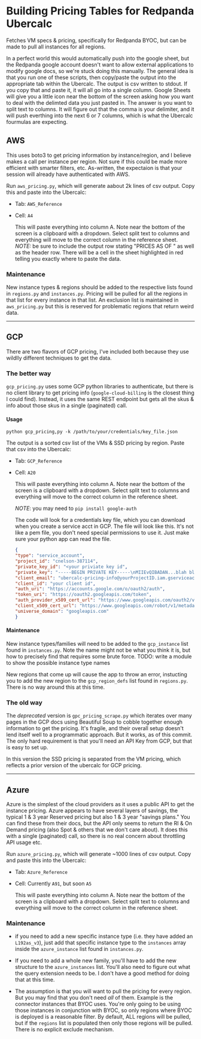 # Building Pricing Tables for Redpanda Ubercalc

Fetches VM specs &amp; pricing, specifically for Redpanda BYOC, but can be made to pull all instances for all regions.

In a perfect world this would automatically push into the google sheet, but the Redpanda google account doesn't want to allow external applications to modify google docs, so we're stuck doing this manually.   The general idea is that you run one of these scripts, then copy/paste the output into the appropriate tab within the Ubercalc.   The output is csv written to stdout.   If you copy that and paste it, it will all go into a single column.   Google Sheets will give you a little icon near the bottom of the screen asking how you want to deal with the delimted data you just pasted in.  The answer is you want to split text to columns.   It will figure out that the comma is your delimiter, and it will push everthing into the next 6 or 7 columns, which is what the Ubercalc fourmulas are expecting.


## AWS

This uses boto3 to get pricing information by instance/region, and I believe makes a call per instance per region.  Not sure if this could be made more efficient with smarter filters, etc.   As-written, the expectaion is that your session will already have authenticated with AWS.  

Run `aws_pricing.py`, which will generate aabout 2k lines of csv output.   Copy this and paste into the Ubercalc: 
* Tab: `AWS_Reference`
* Cell: `A4`

  This will paste everything into column A.   Note near the bottom of the screen is a clipboard with a dropdown.   Select split text to columns and everything will move to the correct column in the reference sheet.
  *NOTE:*  be sure to include the output row stating "PRICES AS OF <date>" as well as the header row.   There will be a cell in the sheet highlighted in red telling you exactly where to paste the data.

### Maintenance

New instance types & regions should be added to the respective lists found in `regions.py` and `instances.py`.   Pricing will be pulled for all the regions in that list for every instance in that list.  An exclusion list is maintained in `aws_pricing.py` but this is reserved for problematic regions that return weird data.

---

## GCP

There are two flavors of GCP pricing, I've included both because they use wildlly different techniques to get the data.  


### The better way

`gcp_pricing.py`  uses some GCP python libraries to authenticate, but there is no client library to get pricing info (`google-cloud-billing` is the closest thing I could find).   Instead, it uses the same REST endpoint but gets all the skus & info about those skus in a single (paginated) call.   

#### Usage

`python gcp_pricing,py -k /path/to/your/credentials/key_file.json`

The output is a sorted csv list of the VMs & SSD pricing by region.  Paste that csv into the Ubercalc:
* Tab: `GCP_Reference`
* Cell: `A20`

  This will paste everything into column A.   Note near the bottom of the screen is a clipboard with a dropdown.   Select split text to columns and everything will move to the correct column in the reference sheet.

  *NOTE*:  you may need to `pip install google-auth`

  The code will look for a credentials key file, which you can download when you create a service acct in GCP.  The file will look like this.  It's not like a pem file, you don't need special permissions to use it.  Just make sure your python app can read the file.

  ```json
  {
  "type": "service_account",
  "project_id": "cnelson-387114",
  "private_key_id": "<your priviate key id",
  "private_key": "-----BEGIN PRIVATE KEY-----\nMIIEvQIBADAN...blah blah blah...veGRz7GChmx/dk=\n-----END PRIVATE KEY-----\n",
  "client_email": "ubercalc-pricing-info@yourProjectID.iam.gserviceaccount.com",
  "client_id": "your client id",
  "auth_uri": "https://accounts.google.com/o/oauth2/auth",
  "token_uri": "https://oauth2.googleapis.com/token",
  "auth_provider_x509_cert_url": "https://www.googleapis.com/oauth2/v1/certs",
  "client_x509_cert_url": "https://www.googleapis.com/robot/v1/metadata/x509/ubercalc-pricing-info%40yourProjectID.iam.gserviceaccount.com",
  "universe_domain": "googleapis.com"
  }
  ```


#### Maintenance

New instance types/families will need to be added to the `gcp_instance` list found in `instances.py`.  Note the name might not be what you think it is, but how to precisely find that requires some brute force.
TODO:  write a module to show the possible instance type names

New regions that come up will cause the app to throw an error, instucting you to add the new region to the `gcp_region_defs` list found in `regions.py`.   There is no way around this at this time.


### The old way

The _deprecated_ version is `gpc_pricing_scrape.py` which iterates over many pages in the GCP docs using Beautiful Soup to cobble together enough information to get the pricing.   It's fragile, and their overall setup doesn't lend itself well to a programmatic approach.   But it works, as of this commit.   The only hard requirement is that you'll need an API Key from GCP, but that is easy to set up.

In this version the SSD pricing is separated from the VM pricing, which reflects a prior version of the ubercalc for GCP pricing. 

---

## Azure

Azure is the simplest of the cloud providers as it uses a public API to get the instance pricing.   Azure appears to have several layers of savings, the typical 1 & 3 year Reserved pricing but also 1 & 3 year "savings plans."   You can find these from their docs, but the API only seems to return the RI & On Demand pricing (also Spot & others that we don't care about).  It does this with a single (paginated) call, so there is no real concern about throttling API usage etc.

Run `azure_pricing.py`, which will generate ~1000 lines of csv output.  Copy and paste this into the Ubercalc:
* Tab: `Azure_Reference`
* Cell: Currently `A91`, but soon `A5`

  This will paste everything into column A.   Note near the bottom of the screen is a clipboard with a dropdown.   Select split text to columns and everything will move to the correct column in the reference sheet.


### Maintenance

* if you need to add a new specific instance type (i.e. they have added an `L192as_v3`), just add that specific instance type to the `instances` array inside the `azure_instance` list found in `instances.py`.

* If you need to add a whole new family, you'll have to add the new structure to the `azure_instances` list.  You'll also need to figure out what the query extension needs to be.  I don't have a good method for doing that at this time.

* The assumption is that you will want to pull the pricing for every region.  But you may find that you don't need _all_ of them.   Example is the connector instances that BYOC uses.   You're only going to be using those instances in conjunction with BYOC, so only regions where BYOC is deployed is a reasonable filter.   By default, ALL regions will be pulled, but if the `regions` list is populated then only those regions will be pulled.  There is no explicit exclude mechanism.
